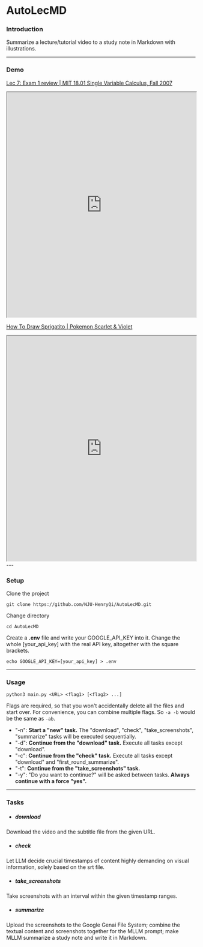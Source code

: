 # AutoLecMD

### Introduction

Summarize a lecture/tutorial video to a study note in Markdown with illustrations.

---

### Demo

[Lec 7: Exam 1 review | MIT 18.01 Single Variable Calculus, Fall 2007](https://www.youtube.com/watch?v=eHJuAByQf5A)

<iframe src="https://drive.google.com/file/d/1kp-r7_X2jpAXrbFmGmXVCWgqfR5kA9_2/preview" width="100%" height="600px"></iframe>

[How To Draw Sprigatito | Pokemon Scarlet & Violet](https://www.youtube.com/watch?v=t7YCenX3b4o)

<iframe src="https://drive.google.com/file/d/1qPeq3tbxMhvob_eHzcJkFlUUIt1I30yU/preview" width="100%" height="600px"></iframe>
---

### Setup

Clone the project

`git clone https://github.com/NJU-HenryQi/AutoLecMD.git`

Change directory

`cd AutoLecMD`

Create a **.env** file and write your GOOGLE_API_KEY into it. Change the whole [your_api_key] with the real API key, altogether with the square brackets.

`echo GOOGLE_API_KEY=[your_api_key] > .env`

---

### Usage

`python3 main.py <URL> <flag1> [<flag2> ...]`

Flags are required, so that you won't accidentally delete all the files and start over. For convenience, you can combine multiple flags. So `-a -b` would be the same as `-ab`.

- "-n": **Start a "new" task.** The "download", "check", "take_screenshots", "summarize" tasks will be executed sequentially.
- "-d": **Continue from the "download" task.** Execute all tasks except "download".
- "-c": **Continue from the "check" task.** Execute all tasks except "download" and "first_round_summarize".
- "-t": **Continue from the "take_screenshots" task.**
- "-y": "Do you want to continue?" will be asked between tasks. **Always continue with a force "yes".** 

---

### Tasks

- ##### download

Download the video and the subtitle file from the given URL.

- ##### check

Let LLM decide crucial timestamps of content highly demanding on visual information, solely based on the srt file.

- ##### take_screenshots

Take screenshots with an interval within the given timestamp ranges.

- ##### summarize

Upload the screenshots to the Google Genai File System; combine the textual content and screenshots together for the MLLM prompt; make MLLM summarize a study note and write it in Markdown.